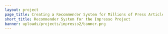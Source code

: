 ```yaml
---
layout: project
page_title: Creating a Recommender System for Millions of Press Articles
short_title: Recommender System for the Impresso Project
banner: uploads/projects/impresso2/banner.png
---
```


